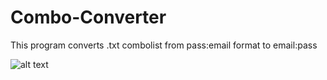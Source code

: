 # Combo-Converter

This program converts .txt combolist from pass:email format to email:pass

![alt text](http://prntscr.com/nhoy2g)
